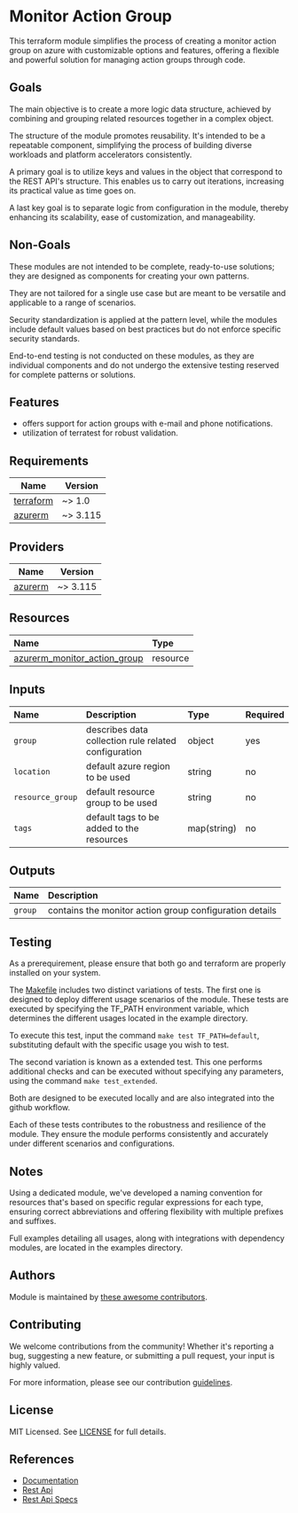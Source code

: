 # Monitor Action Group

This terraform module simplifies the process of creating a monitor action group on azure with customizable options and features, offering a flexible and powerful solution for managing action groups through code.

## Goals

The main objective is to create a more logic data structure, achieved by combining and grouping related resources together in a complex object.

The structure of the module promotes reusability. It's intended to be a repeatable component, simplifying the process of building diverse workloads and platform accelerators consistently.

A primary goal is to utilize keys and values in the object that correspond to the REST API's structure. This enables us to carry out iterations, increasing its practical value as time goes on.

A last key goal is to separate logic from configuration in the module, thereby enhancing its scalability, ease of customization, and manageability.

## Non-Goals

These modules are not intended to be complete, ready-to-use solutions; they are designed as components for creating your own patterns.

They are not tailored for a single use case but are meant to be versatile and applicable to a range of scenarios.

Security standardization is applied at the pattern level, while the modules include default values based on best practices but do not enforce specific security standards.

End-to-end testing is not conducted on these modules, as they are individual components and do not undergo the extensive testing reserved for complete patterns or solutions.

## Features

- offers support for action groups with e-mail and phone notifications.
- utilization of terratest for robust validation.

## Requirements

| Name | Version |
|------|---------|
| <a name="requirement_terraform"></a> [terraform](#requirement\_terraform) | ~> 1.0 |
| <a name="requirement_azurerm"></a> [azurerm](#requirement\_azurerm) | ~> 3.115 |

## Providers

| Name | Version |
|------|---------|
| <a name="provider_azurerm"></a> [azurerm](#provider\_azurerm) | ~> 3.115 |

## Resources

| Name | Type |
| :-- | :-- |
| [azurerm_monitor_action_group](https://registry.terraform.io/providers/hashicorp/azurerm/latest/docs/resources/monitor_action_group) | resource |

## Inputs

| Name | Description | Type | Required |
| :-- | :-- | :-- | :-- |
| `group` | describes data collection rule related configuration | object | yes |
| `location` | default azure region to be used | string | no |
| `resource_group` | default resource group to be used | string | no |
| `tags` | default tags to be added to the resources | map(string) | no |

## Outputs

| Name | Description |
| :-- | :-- |
| `group` | contains the monitor action group configuration details |

## Testing

As a prerequirement, please ensure that both go and terraform are properly installed on your system.

The [Makefile](Makefile) includes two distinct variations of tests. The first one is designed to deploy different usage scenarios of the module. These tests are executed by specifying the TF_PATH environment variable, which determines the different usages located in the example directory.

To execute this test, input the command ```make test TF_PATH=default```, substituting default with the specific usage you wish to test.

The second variation is known as a extended test. This one performs additional checks and can be executed without specifying any parameters, using the command ```make test_extended```.

Both are designed to be executed locally and are also integrated into the github workflow.

Each of these tests contributes to the robustness and resilience of the module. They ensure the module performs consistently and accurately under different scenarios and configurations.

## Notes

Using a dedicated module, we've developed a naming convention for resources that's based on specific regular expressions for each type, ensuring correct abbreviations and offering flexibility with multiple prefixes and suffixes.

Full examples detailing all usages, along with integrations with dependency modules, are located in the examples directory.

## Authors

Module is maintained by [these awesome contributors](https://github.com/cloudnationhq/terraform-azure-ag/graphs/contributors).

## Contributing

We welcome contributions from the community! Whether it's reporting a bug, suggesting a new feature, or submitting a pull request, your input is highly valued.

For more information, please see our contribution [guidelines](./CONTRIBUTING.md).

## License

MIT Licensed. See [LICENSE](./LICENSE) for full details.

## References

- [Documentation](https://learn.microsoft.com/en-us/azure/azure-monitor/alerts/action-groups)
- [Rest Api](https://learn.microsoft.com/en-us/rest/api/monitor/action-groups)
- [Rest Api Specs](https://github.com/Azure/azure-rest-api-specs/tree/main/specification/monitor/resource-manager)
